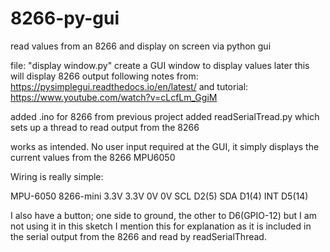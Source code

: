 # 8266-py-gui
read values from an 8266 and display on screen via python gui

file: "display window.py"
create a GUI window to display values
later this will display 8266 output
following notes from: https://pysimplegui.readthedocs.io/en/latest/
  and tutorial: https://www.youtube.com/watch?v=cLcfLm_GgiM

added .ino for 8266 from previous project
added readSerialTread.py which sets up a thread to read output from the 8266

works as intended.
No user input required at the GUI, it simply displays the current values from the 8266 MPU6050

Wiring is really simple:

MPU-6050  8266-mini
  3.3V      3.3V
  0V        0V
  SCL       D2(5)
  SDA       D1(4)
  INT       D5(14)

I also have a button; one side to ground, the other to D6(GPIO-12) but I am not using it in this sketch
I mention this for explanation as it is included in the serial output from the 8266 and read by readSerialThread.